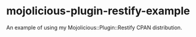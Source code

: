 # mojolicious-plugin-restify-example
An example of using my Mojolicious::Plugin::Restify CPAN distribution.
